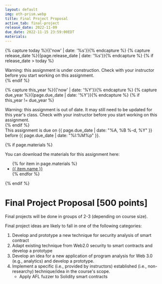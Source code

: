 ```yaml
---
layout: default
img: eth-prism.webp
title: Final Project Proposal
active_tab: final-project
release_date: 2022-11-09
due_date: 2022-11-15 23:59:00EDT
materials:
---
```


<!-- Check whether the assignment is ready to release -->
{% capture today %}{{'now' | date: '%s'}}{% endcapture %}
{% capture release_date %}{{page.release_date | date: '%s'}}{% endcapture %}
{% if release_date > today %} 
<div class="alert alert-danger">
Warning: this assignment is under construction.  Check with your instructor before you start working on this assignment.
</div>
{% endif %}
<!-- End of check whether the assignment is up to date -->


<!-- Check whether the assignment is up to date -->
{% capture this_year %}{{'now' | date: '%Y'}}{% endcapture %}
{% capture due_year %}{{page.due_date | date: '%Y'}}{% endcapture %}
{% if this_year != due_year %} 
<div class="alert alert-danger">
Warning: this assignment is out of date.  It may still need to be updated for this year's class.  Check with your instructor before you start working on this assignment.
</div>
{% endif %}
<!-- End of check whether the assignment is up to date -->


<div class="alert alert-info">
This assignment is due on {{ page.due_date | date: "%A, %B %-d, %Y" }} before {{ page.due_date | date: "%I:%M%p" }}. 
</div>


{% if page.materials %}
<div class="alert alert-info">
You can download the materials for this assignment here:
<ul>
{% for item in page.materials %}
<li><a href="{{item.url}}">{{ item.name }}</a></li>
{% endfor %}
</ul>
</div>
{% endif %}




Final Project Proposal [500 points]
=============================================================

Final projects will be done in groups of 2-3 (depending on course size).


Final project ideas are likely to fall in one of the following categories:
1. Develop and prototype a new technique for security analysis of smart contract
2. Adapt existing technique from Web2.0 security to smart contracts and develop a prototype
3. Develop an idea for a new application of program analysis for Web 3.0 (e.g., analytics) and develop a prototype.
4. Implement a specific (i.e., provided by instructors) established (i.e., non-researchy) technique/idea in the course's scope.
    - Apply AFL fuzzer to Solidity smart contracts


